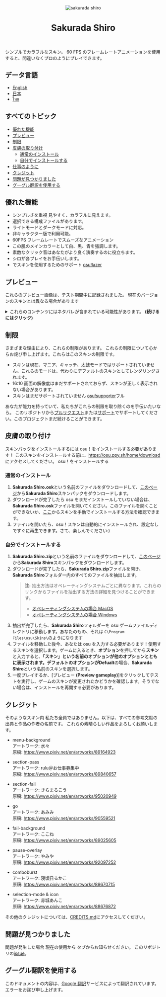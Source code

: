 <div align="center">
    <img src="https://raw.githubusercontent.com/Maseshi/Sakurada-Shiro/beta/assets/icons/favicon-circle.ico" alt="sakurada shiro" width="100px" height="100px" />
    <h1>
      <strong>Sakurada Shiro</strong>
    </h1>
    <img src="https://img.shields.io/badge/osu!-latest-FF66AA?logo=osu!&logoColor=white&style=flat-square" alt="" />
    <img src="https://img.shields.io/badge/osu!lazer-support-33F46F?logo=osu!&logoColor=white&style=flat-square" alt="" />
    <img src="https://img.shields.io/github/stars/Maseshi/Sakurada-Shiro.svg?logo=github&style=flat-square" alt="" />
    <img src="https://img.shields.io/github/license/Maseshi/Sakurada-Shiro.svg?logo=github&style=flat-square" alt="" />
</div>

シンプルでカラフルなスキン。 60 FPS のフレームレートアニメーションを使用すると、間違いなくプロのようにプレイできます。

## データ言語

- [English](https://github.com/Maseshi/Sakurada-Shiro/blob/beta/documents/README.en.md)
- [日本](https://github.com/Maseshi/Sakurada-Shiro/blob/beta/documents/README.ja.md)
- [ไทย](https://github.com/Maseshi/Sakurada-Shiro/blob/beta/documents/README.th.md)

## すべてのトピック

- [優れた機能](#優れた機能)
- [プレビュー](#プレビュー)
- [制限](#制限)
- [皮膚の取り付け](#皮膚の取り付け)
  - [通常のインストール](#通常のインストール)
  - [自分でインストールする](#自分でインストールする)
- [仕事のように](#仕事のように)
- [クレジット](#クレジット)
- [問題が見つかりました](#問題が見つかりました)
- [グーグル翻訳を使用する](#グーグル翻訳を使用する)

## 優れた機能

- シンプルさを重視 見やすく、カラフルに見えます。
- 選択できる構成ファイルがあります。
- ライトモードとダークモードに対応。
- 非キャラクター版で利用可能。
- 60FPS フレームレートでスムーズなアニメーション
- この肌のメインカラーとして白、黒、青を強調します。
- 素敵なクリック音はあなたがより良く演奏するのに役立ちます。
- シロが各プレイをお手伝いします。
- でスキンを使用するためのサポート [osu!lazer](https://github.com/ppy/osu/releases/latest)

## プレビュー

これらのプレビュー画像は、テスト期間中に記録されました。 現在のバージョンのスキンとは異なる場合があります

<details>
    <summary>これらのコンテンツにはネタバレが含まれている可能性があります。 <strong>(続けるにはクリック)</strong></summary>
    <img src="https://raw.githubusercontent.com/Maseshi/Sakurada-Shiro/beta/assets/images/preview-jp-1.png" alt="サンプル画像 1" width="300" height="auto" />
    <img src="https://raw.githubusercontent.com/Maseshi/Sakurada-Shiro/beta/assets/images/preview-jp-2.png" alt="サンプル画像 2" width="300" height="auto" />
    <img src="https://raw.githubusercontent.com/Maseshi/Sakurada-Shiro/beta/assets/images/preview-jp-3.png" alt="サンプル画像 3" width="300" height="auto" />
    <img src="https://raw.githubusercontent.com/Maseshi/Sakurada-Shiro/beta/assets/images/preview-jp-4.png" alt="サンプル画像 4" width="300" height="auto" />
    <img src="https://raw.githubusercontent.com/Maseshi/Sakurada-Shiro/beta/assets/images/preview-jp-5.png" alt="サンプル画像 5" width="300" height="auto" />
    <img src="https://raw.githubusercontent.com/Maseshi/Sakurada-Shiro/beta/assets/images/preview-jp-6.png" alt="サンプル画像 6" width="300" height="auto" />
    <img src="https://raw.githubusercontent.com/Maseshi/Sakurada-Shiro/beta/assets/images/preview-jp-7.png" alt="サンプル画像 7" width="300" height="auto" />
    <img src="https://raw.githubusercontent.com/Maseshi/Sakurada-Shiro/beta/assets/images/preview-jp-8.png" alt="サンプル画像 8" width="300" height="auto" />
    <img src="https://raw.githubusercontent.com/Maseshi/Sakurada-Shiro/beta/assets/images/preview-jp-9.png" alt="サンプル画像 9" width="300" height="auto" />
    <img src="https://raw.githubusercontent.com/Maseshi/Sakurada-Shiro/beta/assets/images/preview-jp-10.png" alt="サンプル画像 10" width="300" height="auto" />
    <img src="https://raw.githubusercontent.com/Maseshi/Sakurada-Shiro/beta/assets/images/preview-jp-11.png" alt="サンプル画像 11" width="300" height="auto" />
</details>

## 制限

さまざまな理由により、これらの制限があります。 これらの制限について心からお詫び申し上げます。これらはこのスキンの制限です。

- スキンは現在、マニア、キャッチ、太鼓モードではサポートされていません。これらのモードは、代わりにデフォルトのスキンとしてレンダリングされます。
- 16:10 画面の解像度はまだサポートされておらず、スキンが正しく表示されない場合があります。
- スキンはまだサポートされていません [osu!supporter](https://osu.ppy.sh/home/support)フル

あなたが能力を持っていて、私たちがこれらの制限を取り除くのを手伝いたいなら。 このリポジトリから[プルリクエスト](https://github.com/Maseshi/Sakurada-Shiro/pulls)または[サポート](https://patreon.com/maseshi)でサポートしてください。このプロジェクトまだ続けることができます。

## 皮膚の取り付け

スキンパックをインストールするには osu！をインストールする必要があります！ このスキンをインストールする前に、https://osu.ppy.sh/home/download にアクセスしてください。 osu！をインストールする

### 通常のインストール

1. **Sakurada Shiro.osk**という名前のファイルをダウンロードして、[このページ](https://github.com/Maseshi/Sakurada-Shiro/releases/latest)から**Sakurada Shiro**スキンパックをダウンロードします。
2. ダウンロードが完了したら osu をまだインストールしていない場合は、**Sakurada Shiro.osk**ファイルを開いてください。このファイルを開くことができないか、[ここ](＃自分でインストールする)からスキンを手動でインストールする方法を確認できます。
3. ファイルを開いたら、osu！スキンは自動的にインストールされ、設定なしですぐに再生できます。さて、楽しんでください:)

### 自分でインストールする

1. **Sakurada Shiro.zip**という名前のファイルをダウンロードして、[このページ](https://github.com/Maseshi/Sakurada-Shiro/releases/latest)から**Sakurada Shiro**スキンパックをダウンロードします。
2. ダウンロードが完了したら、**Sakurada Shiro.zip**ファイルを開き、**Sakurada Shiro**フォルダー内のすべてのファイルを抽出します。
   > **注:** 抽出方法はオペレーティングシステムごとに異なります。これらのリンクからファイルを抽出する方法の詳細を見つけることができます。
   >
   > - [オペレーティングシステムの場合 MacOS](https://support.apple.com/ja-jp/guide/mac-help/mchlp2528/mac)
   > - [オペレーティングシステムの場合 Windows](https://support.microsoft.com/ja-jp/windows/%E3%83%95%E3%82%A1%E3%82%A4%E3%83%AB%E3%82%92%E5%9C%A7%E7%B8%AE%E3%81%8A%E3%82%88%E3%81%B3%E5%B1%95%E9%96%8B%E3%81%99%E3%82%8B-f6dde0a7-0fec-8294-e1d3-703ed85e7ebc)
3. 抽出が完了したら、**Sakurada Shiro**フォルダーを osu ゲームファイルディレクトリに移動します。あなたのもの、それは `C\Program Files\osu\Skins\`のようになります
4. ファイルを移動した後今、あなたは osu を入力する必要があります！使用するスキンを選択します。ゲームに入るとき、**オプション**を押してから**スキン**と入力すると、**「スキン」**という名前のオプションが他のオプションとともに表示されます。デフォルトのオプションが**Defualt**の場合、**Sakurada Shiro**という名前のスキンを選択します。
5. 一度プレイするか、[プレビュー **(Preview gameplay)**]をクリックしてテストを実行し、ゲームのスキンが変更されたかどうかを確認します。そうでない場合は、インストールを再開する必要があります。

## クレジット

そのようなスキン内 私たち全員ではありません。以下は、すべての参考文献の出典と作品の作者の名前です。 これらの素晴らしい作品をよろしくお願いします。

- menu-background\
  アートワーク: 水々\
  原稿: https://www.pixiv.net/en/artworks/89164923

- section-pass\
  アートワーク: rulu＠お仕事募集中\
  原稿: https://www.pixiv.net/en/artworks/89840657

- section-fail\
  アートワーク: きらまるこう\
  原稿: https://www.pixiv.net/en/artworks/95020949

- go\
  アートワーク: あみみ\
  原稿: https://www.pixiv.net/en/artworks/90559521

- fail-background\
  アートワーク: ここね\
  原稿: https://www.pixiv.net/en/artworks/89025605

- pause-overlay\
  アートワーク: やみや\
  原稿: https://www.pixiv.net/en/artworks/92097252

- comboburst\
  アートワーク: 寝頃日るかこ\
  原稿: https://www.pixiv.net/en/artworks/89670715

- selection-mode & icon\
  アートワーク: 赤城あんこ\
  原稿: https://www.pixiv.net/en/artworks/88676872

その他のクレジットについては、[CREDITS.md](https://github.com/Maseshi/Sakurada-Shiro/blob/beta/CREDITS.md)にアクセスしてください。

## 問題が見つかりました

問題が発生した場合 現在の使用から タブからお知らせください。 このリポジトリの[issue](https://github.com/Maseshi/Sakurada-Shiro/issues)。

## グーグル翻訳を使用する

このドキュメントの内容は、[Google 翻訳](https://translate.google.com/)サービスによって翻訳されています。 エラーをお詫び申し上げます。
